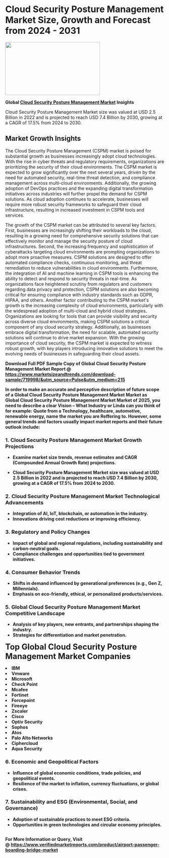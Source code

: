 <H1>Cloud Security Posture Management Market Size, Growth and Forecast from 2024 - 2031</H1><img class="aligncenter size-medium wp-image-584254" src="https://thirdeyenews.in/wp-content/uploads/2024/09/Global-Market-Research-300x168.jpeg" alt="" width="300" height="168" /><p><strong>Global&nbsp;<a href="https://www.marketsizeandtrends.com/download-sample/719998/&amp;utm_source=Pulse&amp;utm_medium=215">Cloud Security Posture Management Market</a> Insights</strong></p><p>Cloud Security Posture Management Market size was valued at USD 2.5 Billion in 2022 and is projected to reach USD 7.4 Billion by 2030, growing at a CAGR of 17.5% from 2024 to 2030.</p><p><h2>Market Growth Insights</h2> <p>The Cloud Security Posture Management (CSPM) market is poised for substantial growth as businesses increasingly adopt cloud technologies. With the rise in cyber threats and regulatory requirements, organizations are prioritizing the security of their cloud environments. The CSPM market is expected to grow significantly over the next several years, driven by the need for automated security, real-time threat detection, and compliance management across multi-cloud environments. Additionally, the growing adoption of DevOps practices and the expanding digital transformation initiatives across industries will further propel the demand for CSPM solutions. As cloud adoption continues to accelerate, businesses will require more robust security frameworks to safeguard their cloud infrastructure, resulting in increased investment in CSPM tools and services.</p> <p><strong></strong></p> <p>The growth of the CSPM market can be attributed to several key factors. First, businesses are increasingly shifting their workloads to the cloud, resulting in a growing need for comprehensive security solutions that can effectively monitor and manage the security posture of cloud infrastructures. Second, the increasing frequency and sophistication of cyberattacks targeting cloud environments are prompting organizations to adopt more proactive measures. CSPM solutions are designed to offer automated compliance checks, continuous monitoring, and threat remediation to reduce vulnerabilities in cloud environments. Furthermore, the integration of AI and machine learning in CSPM tools is enhancing the ability to detect and respond to security threats in real-time. As organizations face heightened scrutiny from regulators and customers regarding data privacy and protection, CSPM solutions are also becoming critical for ensuring compliance with industry standards such as GDPR, HIPAA, and others. Another factor contributing to the CSPM market's growth is the increasing complexity of cloud environments, particularly with the widespread adoption of multi-cloud and hybrid cloud strategies. Organizations are looking for tools that can provide visibility and security across diverse cloud environments, making CSPM solutions a critical component of any cloud security strategy. Additionally, as businesses embrace digital transformation, the need for scalable, automated security solutions will continue to drive market expansion. With the growing importance of cloud security, the CSPM market is expected to witness robust growth, with key players introducing innovative solutions to meet the evolving needs of businesses in safeguarding their cloud assets.</p> <p><strong></p><p><span class=""><strong>Download Full PDF Sample Copy of Global Cloud Security Posture Management Market Report</strong> @ <a href="https://www.marketsizeandtrends.com/download-sample/719998/&amp;utm_source=Pulse&amp;utm_medium=215" target="_blank">https://www.marketsizeandtrends.com/download-sample/719998/&amp;utm_source=Pulse&amp;utm_medium=215</a></span></p><p>In order to make an accurate and perceptive description of future scope of a Global&nbsp;Cloud Security Posture Management Market Market as Global&nbsp;Cloud Security Posture Management Market Market of 2025, you need to describe a clear Vision &ndash; What Industry or Linda can you think of for example: Quote from a Technology, healthcare, automotive, renewable energy, name the market you are Reffering to. However, some general trends and factors usually impact market reports and their future outlook include:</p><h3>1.&nbsp;<strong>Cloud Security Posture Management Market Growth Projections</strong></h3><ul><li>Examine market size trends, revenue estimates and CAGR (Compounded Annual Growth Rate) projections.</li><li><p>Cloud Security Posture Management Market size was valued at USD 2.5 Billion in 2022 and is projected to reach USD 7.4 Billion by 2030, growing at a CAGR of 17.5% from 2024 to 2030.</p></li></ul><h3>2.&nbsp;<strong>Cloud Security Posture Management Market Technological Advancements</strong></h3><ul><li>Integration of AI, IoT, blockchain, or automation in the industry.</li><li>Innovations driving cost reductions or improving efficiency.</li></ul><h3>3.&nbsp;<strong>Regulatory and Policy Changes</strong></h3><ul><li>Impact of global and regional regulations, including sustainability and carbon-neutral goals.</li><li>Compliance challenges and opportunities tied to government initiatives.</li></ul><h3>4.&nbsp;<strong>Consumer Behavior Trends</strong></h3><ul><li>Shifts in demand influenced by generational preferences (e.g., Gen Z, Millennials).</li><li>Emphasis on eco-friendly, ethical, or personalized products/services.</li></ul><h3>5.&nbsp;<strong>Global Cloud Security Posture Management Market Competitive Landscape</strong></h3><ul><li>Analysis of key players, new entrants, and partnerships shaping the industry.</li><li>Strategies for differentiation and market penetration.</li></ul><p data-pm-slice="1 1 []"><span style="color: inherit; font-family: inherit; font-size: 25px;">Top Global Cloud Security Posture Management Market Companies</span></p><div class="" data-test-id=""><p><li>IBM</li><li> Vmware</li><li> Microsoft</li><li> Check Point</li><li> Mcafee</li><li> Fortinet</li><li> Forcepoint</li><li> Fireeye</li><li> Zscaler</li><li> Cisco</li><li> Optiv Security</li><li> Sophos</li><li> Atos</li><li> Palo Alto Networks</li><li> Ciphercloud</li><li> Aqua Security</li></p></div><h3>6.&nbsp;<strong>Economic and Geopolitical Factors</strong></h3><ul><li>Influence of global economic conditions, trade policies, and geopolitical events.</li><li>Resilience of the market to inflation, currency fluctuations, or global crises.</li></ul><h3>7.&nbsp;<strong>Sustainability and ESG (Environmental, Social, and Governance)</strong></h3><ul><li>Adoption of sustainable practices to meet ESG criteria.</li><li>Opportunities in green technologies and circular economy principles.</li></ul><h2><strong style="font-size: 14px;">For More Information or Query, Visit @&nbsp;</strong><a style="background-color: #ffffff; font-size: 14px;" href="https://www.marketsizeandtrends.com/report/cloud-security-posture-management-market/" target="_blank">https://www.verifiedmarketreports.com/product/airport-passenger-boarding-bridge-market</a></h2>
